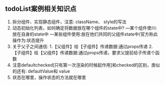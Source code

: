## todoList案例相关知识点
1. 拆分组件、实现静态组件，注意: className、 style的写法
2. 动态初始化列表，如何确定将数据放在哪个组件的state中?
    —某个组件使川:放在自身的state中
    —某些组件使用:放在他们共同的父组件state中(官方称此操作为:状态提升
3. 关于父子之间通信:
    1.【父组件】给【子组件】传递数据:通过props传递
    2.【子组件】给【父组件】传递数据:通过props传递，要求父提前给子传递个函数
4. 注意defaultchecked[只有第一次渲染的时候起作用]和checked的区别，类似的还有: defaultValue和 value
5. 状态在哪里，操作状态的方法就在哪里
